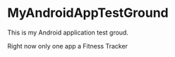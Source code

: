 MyAndroidAppTestGround
======================

This is my Android application test groud.

Right now only one app a Fitness Tracker
